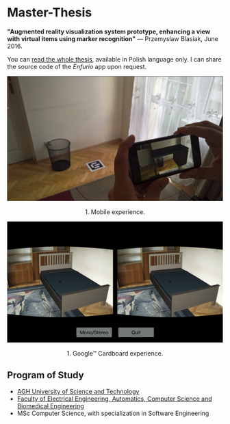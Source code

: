 # Master-Thesis

**"Augmented reality visualization system prototype, enhancing a view with virtual items using marker recognition"** — Przemyslaw Blasiak, June 2016.

You can [read the whole thesis](Resources/Master%20Thesis.pdf), available in Polish language only. I can share the source code of the _Enfurio_ app upon request.

![Mobile experience](Resources/demo-mobile.png)
<p align="center">1. Mobile experience.</p>

![Glasses experience](Resources/screenshot-glasses.png)
<p align="center">1. Google™ Cardboard experience.</p>

## Program of Study
- [AGH University of Science and Technology](https://www.agh.edu.pl/en)
- [Faculty of Electrical Engineering, Automatics, Computer Science and Biomedical Engineering](https://www.eaiib.agh.edu.pl/?alias=set&lang=en)
- MSc Computer Science, with specialization in Software Engineering
